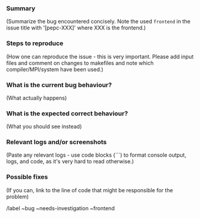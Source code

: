 ### Summary

(Summarize the bug encountered concisely. Note the used `frontend` in the issue title with '[pepc-XXX]' where XXX is the frontend.)

### Steps to reproduce

(How one can reproduce the issue - this is very important. Please add input files and comment on changes to makefiles and note which compiler/MPI/system have been used.)

### What is the current bug behaviour?

(What actually happens)

### What is the expected correct behaviour?

(What you should see instead)

### Relevant logs and/or screenshots

(Paste any relevant logs - use code blocks (```) to format console output, logs, and code, as
it's very hard to read otherwise.)

### Possible fixes

(If you can, link to the line of code that might be responsible for the problem)

/label ~bug ~needs-investigation ~frontend

